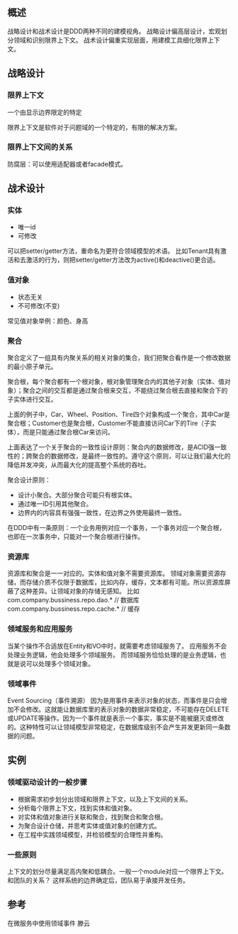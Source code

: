 

## 概述
战略设计和战术设计是DDD两种不同的建模视角。
战略设计偏高层设计，宏观划分领域和识别限界上下文。
战术设计偏重实现层面，用建模工具细化限界上下文。

## 战略设计
### 限界上下文
一个由显示边界限定的特定

限界上下文是软件对于问题域的一个特定的，有限的解决方案。

### 限界上下文间的关系
防腐层：可以使用适配器或者facade模式。


## 战术设计


### 实体
- 唯一id
- 可修改

可以把setter/getter方法，重命名为更符合领域模型的术语。
比如Tenant具有激活和去激活的行为，则把setter/getter方法改为active()和deactive()更合适。

### 值对象
- 状态无关
- 不可修改(不变)

常见值对象举例：颜色、身高

### 聚合
聚合定义了一组具有内聚关系的相关对象的集合，我们把聚合看作是一个修改数据的最小原子单元。

聚合根，每个聚合都有一个根对象，根对象管理聚合内的其他子对象（实体、值对象）；聚合之间的交互都是通过聚合根来交互，不能绕过聚合根去直接和聚合下的子实体进行交互。

上面的例子中，Car、Wheel、Position、Tire四个对象构成一个聚合，其中Car是聚合根；Customer也是聚合根，Customer不能直接访问Car下的Tire（子实体），而是只能通过聚合根Car来访问。

上面表达了一个关于聚合的一致性设计原则：聚合内的数据修改，是ACID强一致性的；跨聚合的数据修改，是最终一致性的。遵守这个原则，可以让我们最大化的降低并发冲突，从而最大化的提高整个系统的吞吐。

聚合设计原则：
- 设计小聚合。大部分聚合可能只有根实体。
- 通过唯一ID引用其他聚合。
- 边界内的内容具有强强一致性，在边界之外使用最终一致性。

在DDD中有一条原则：一个业务用例对应一个事务，一个事务对应一个聚合根，也即在一次事务中，只能对一个聚合根进行操作。  

### 资源库
资源库和聚合是一一对应的。实体和值对象不需要资源库。
领域对象需要资源存储，而存储介质不仅限于数据库，比如内存，缓存，文本都有可能。所以资源库屏蔽了这种差异。让领域对象的存储无感知。
比如com.company.bussiness.repo.dao.* // 数据库
com.company.bussiness.repo.cache.* // 缓存



### 领域服务和应用服务
当某个操作不合适放在Entity和VO中时，就需要考虑领域服务了。
应用服务不会处理业务逻辑，他会处理多个领域服务。
而领域服务恰恰处理的是业务逻辑，也就是说可以处理多个领域对象。



### 领域事件
Event Sourcing（事件溯源）
因为是用事件来表示对象的状态，而事件是只会增加不会修改。这就能让数据库里的表示对象的数据非常稳定，不可能存在DELETE或UPDATE等操作。因为一个事件就是表示一个事实，事实是不能被磨灭或修改的。这种特性可以让领域模型非常稳定，在数据库级别不会产生并发更新同一条数据的问题。


## 实例
### 领域驱动设计的一般步骤

- 根据需求初步划分出领域和限界上下文，以及上下文间的关系。
- 分析每个限界上下文，找到实体和值对象。
- 对实体和值对象进行关联和聚合，找到聚合和聚合根。
- 为聚合设计仓储，并思考实体或值对象的创建方式。
- 在工程中实践领域模型，并检验模型的合理性并重构。


### 一些原则
上下文的划分尽量满足高内聚和低耦合。一般一个module对应一个限界上下文。
和团队的关系？ 这样系统的边界确定后，团队易于承接开发任务。


## 参考
在微服务中使用领域事件   滕云

















